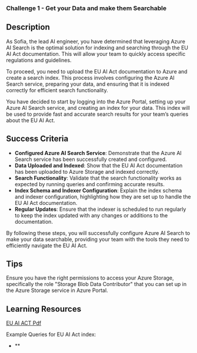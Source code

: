 ### Challenge 1 - Get your Data and make them Searchable


## Description
As Sofia, the lead AI engineer, you have determined that leveraging Azure AI Search is the optimal solution for indexing and searching through the EU AI Act documentation. This will allow your team to quickly access specific regulations and guidelines.

To proceed, you need to upload the EU AI Act documentation to Azure and create a search index. This process involves configuring the Azure AI Search service, preparing your data, and ensuring that it is indexed correctly for efficient search functionality.

You have decided to start by logging into the Azure Portal, setting up your Azure AI Search service, and creating an index for your data. This index will be used to provide fast and accurate search results for your team’s queries about the EU AI Act.


## Success Criteria
- **Configured Azure AI Search Service**: Demonstrate that the Azure AI Search service has been successfully created and configured.
- **Data Uploaded and Indexed**: Show that the EU AI Act documentation has been uploaded to Azure Storage and indexed correctly.
- **Search Functionality**: Validate that the search functionality works as expected by running queries and confirming accurate results.
- **Index Schema and Indexer Configuration**: Explain the index schema and indexer configuration, highlighting how they are set up to handle the EU AI Act documentation.
- **Regular Updates**: Ensure that the indexer is scheduled to run regularly to keep the index updated with any changes or additions to the documentation.

By following these steps, you will successfully configure Azure AI Search to make your data searchable, providing your team with the tools they need to efficiently navigate the EU AI Act.

## Tips
Ensure you have the right permissions to access your Azure Storage, specifically the role "Storage Blob Data Contributor" that you can set up in the Azure Storage service in Azure Portal.

## Learning Resources

[EU AI ACT Pdf](https://eur-lex.europa.eu/legal-content/EN/TXT/?uri=OJ:L_202401689)

Example Queries for EU AI Act index:
- **